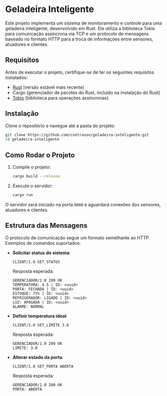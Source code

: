 # Geladeira Inteligente

Este projeto implementa um sistema de monitoramento e controle para uma geladeira inteligente, desenvolvido em Rust. Ele utiliza a biblioteca Tokio para comunicação assíncrona via TCP e um protocolo de mensagens baseado no formato HTTP para a troca de informações entre sensores, atuadores e clientes.

## Requisitos

Antes de executar o projeto, certifique-se de ter os seguintes requisitos instalados:

- [Rust](https://www.rust-lang.org/) (versão estável mais recente)
- Cargo (gerenciador de pacotes do Rust, incluído na instalação do Rust)
- [Tokio](https://tokio.rs/) (biblioteca para operações assíncronas)

## Instalação

Clone o repositório e navegue até a pasta do projeto:

```bash
git clone https://github.com/contrasov/geladeira-inteligente.git
cd geladeira-inteligente
```

## Como Rodar o Projeto

1. Compile o projeto:
   ```bash
   cargo build --release
   ```

2. Execute o servidor:
   ```bash
   cargo run
   ```

O servidor será iniciado na porta `8080` e aguardará conexões dos sensores, atuadores e clientes.

## Estrutura das Mensagens

O protocolo de comunicação segue um formato semelhante ao HTTP. Exemplos de comandos suportados:

- **Solicitar status do sistema**:
  ```
  CLIENT/1.0 GET_STATUS
  ```
  Resposta esperada:
  ```
  GERENCIADOR/1.0 200 OK
  TEMPERATURA: 4.5 | ID: <uuid>
  PORTA: FECHADA | ID: <uuid>
  ESTOQUE: 75% | ID: <uuid>
  REFRIGERADOR: LIGADO | ID: <uuid>
  LUZ: APAGADA | ID: <uuid>
  ALARME: NORMAL
  ```

- **Definir temperatura ideal**:
  ```
  CLIENT/1.0 SET_LIMITE 3.0
  ```
  Resposta esperada:
  ```
  GERENCIADOR/1.0 200 OK
  LIMITE: 3.0
  ```

- **Alterar estado da porta**:
  ```
  CLIENT/1.0 SET_PORTA ABERTA
  ```
  Resposta esperada:
  ```
  GERENCIADOR/1.0 200 OK
  PORTA: ABERTA
  ```


